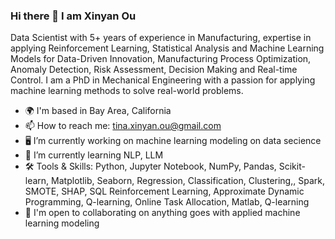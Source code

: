### Hi there 👋 I am Xinyan Ou


<!--**XinyanOu/XinyanOu** is a ✨ _special_ ✨ repository because its `README.md` (this file) appears on your GitHub profile.-->

Data Scientist with 5+ years of experience in Manufacturing, expertise in applying Reinforcement Learning, Statistical Analysis and Machine Learning Models for Data-Driven Innovation, Manufacturing Process Optimization, Anomaly Detection, Risk Assessment, Decision Making and Real-time Control. I am a PhD in Mechanical Engineering with a passion for applying machine learning methods to solve real-world problems.

- 🌍 I'm based in Bay Area, California
- 📫 How to reach me: tina.xinyan.ou@gmail.com
- 🖥 I’m currently working on machine learning modeling on data secience
- 📖 I’m currently learning NLP, LLM
- 🛠 Tools & Skills: Python, Jupyter Notebook, NumPy, Pandas, Scikit-learn, Matplotlib, Seaborn, Regression, Classification, Clustering,, Spark, SMOTE, SHAP, SQL
      Reinforcement Learning, Approximate Dynamic Programming, Q-learning, Online Task Allocation, Matlab, Q-learning
- 🤝 I'm open to collaborating on anything goes with applied machine learning modeling

